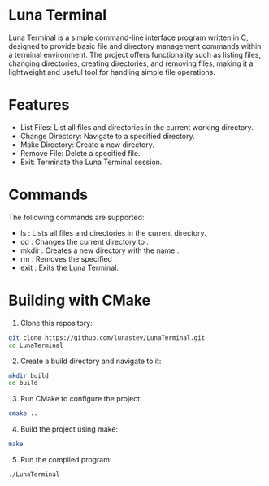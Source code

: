 # Luna Terminal

Luna Terminal is a simple command-line interface program written in C, 
designed to provide basic file and directory management commands within a terminal environment. 
The project offers functionality such as listing files, 
changing directories, creating directories, 
and removing files, making it a lightweight and useful tool for handling simple file operations.

# Features
* List Files: List all files and directories in the current working directory.
* Change Directory: Navigate to a specified directory.
* Make Directory: Create a new directory.
* Remove File: Delete a specified file.
* Exit: Terminate the Luna Terminal session.

# Commands
The following commands are supported:

* ls : Lists all files and directories in the current directory.
* cd <directory> : Changes the current directory to <directory>.
* mkdir <directory> : Creates a new directory with the name <directory>.
* rm <file> : Removes the specified <file>.
* exit : Exits the Luna Terminal.

# Building with CMake

1. Clone this repository:
```bash
git clone https://github.com/lunastev/LunaTerminal.git
cd LunaTerminal
```

2. Create a build directory and navigate to it:
```bash
mkdir build
cd build
```

3. Run CMake to configure the project:
```bash
cmake ..
```

4. Build the project using make:
```bash
make
```

5. Run the compiled program:
```bash
./LunaTerminal
```